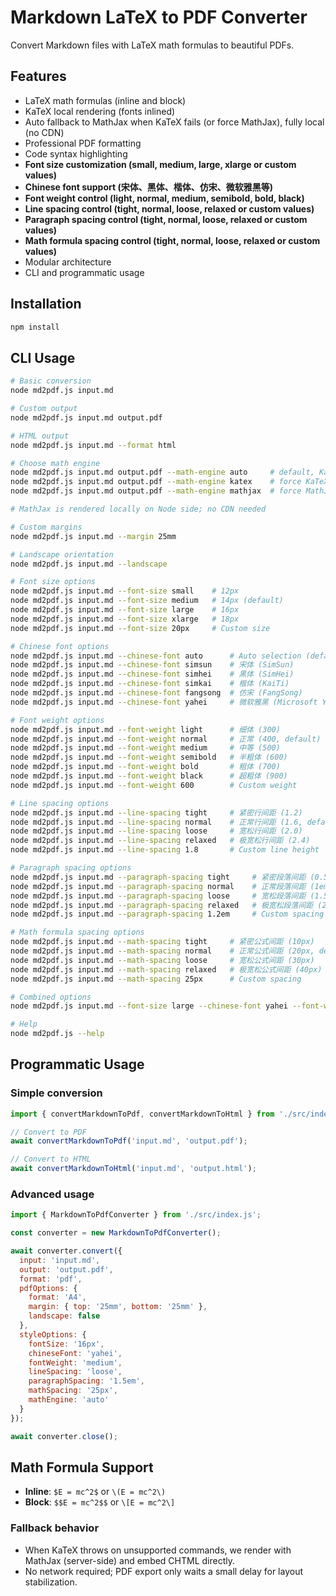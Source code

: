 # Markdown LaTeX to PDF Converter

Convert Markdown files with LaTeX math formulas to beautiful PDFs.

## Features

- LaTeX math formulas (inline and block)
- KaTeX local rendering (fonts inlined)
- Auto fallback to MathJax when KaTeX fails (or force MathJax), fully local (no CDN)
- Professional PDF formatting
- Code syntax highlighting
- **Font size customization (small, medium, large, xlarge or custom values)**
- **Chinese font support (宋体、黑体、楷体、仿宋、微软雅黑等)**
- **Font weight control (light, normal, medium, semibold, bold, black)**
- **Line spacing control (tight, normal, loose, relaxed or custom values)**
- **Paragraph spacing control (tight, normal, loose, relaxed or custom values)**
- **Math formula spacing control (tight, normal, loose, relaxed or custom values)**
- Modular architecture
- CLI and programmatic usage

## Installation

```bash
npm install
```

## CLI Usage

```bash
# Basic conversion
node md2pdf.js input.md

# Custom output
node md2pdf.js input.md output.pdf

# HTML output
node md2pdf.js input.md --format html

# Choose math engine
node md2pdf.js input.md output.pdf --math-engine auto     # default, KaTeX first, fallback to MathJax
node md2pdf.js input.md output.pdf --math-engine katex    # force KaTeX (offline)
node md2pdf.js input.md output.pdf --math-engine mathjax  # force MathJax (higher compatibility)

# MathJax is rendered locally on Node side; no CDN needed

# Custom margins
node md2pdf.js input.md --margin 25mm

# Landscape orientation
node md2pdf.js input.md --landscape

# Font size options
node md2pdf.js input.md --font-size small    # 12px
node md2pdf.js input.md --font-size medium   # 14px (default)
node md2pdf.js input.md --font-size large    # 16px
node md2pdf.js input.md --font-size xlarge   # 18px
node md2pdf.js input.md --font-size 20px     # Custom size

# Chinese font options
node md2pdf.js input.md --chinese-font auto      # Auto selection (default)
node md2pdf.js input.md --chinese-font simsun    # 宋体 (SimSun)
node md2pdf.js input.md --chinese-font simhei    # 黑体 (SimHei)
node md2pdf.js input.md --chinese-font simkai    # 楷体 (KaiTi)
node md2pdf.js input.md --chinese-font fangsong  # 仿宋 (FangSong)
node md2pdf.js input.md --chinese-font yahei     # 微软雅黑 (Microsoft YaHei)

# Font weight options
node md2pdf.js input.md --font-weight light      # 细体 (300)
node md2pdf.js input.md --font-weight normal     # 正常 (400, default)
node md2pdf.js input.md --font-weight medium     # 中等 (500)
node md2pdf.js input.md --font-weight semibold   # 半粗体 (600)
node md2pdf.js input.md --font-weight bold       # 粗体 (700)
node md2pdf.js input.md --font-weight black      # 超粗体 (900)
node md2pdf.js input.md --font-weight 600        # Custom weight

# Line spacing options
node md2pdf.js input.md --line-spacing tight     # 紧密行间距 (1.2)
node md2pdf.js input.md --line-spacing normal    # 正常行间距 (1.6, default)
node md2pdf.js input.md --line-spacing loose     # 宽松行间距 (2.0)
node md2pdf.js input.md --line-spacing relaxed   # 极宽松行间距 (2.4)
node md2pdf.js input.md --line-spacing 1.8       # Custom line height

# Paragraph spacing options
node md2pdf.js input.md --paragraph-spacing tight     # 紧密段落间距 (0.5em)
node md2pdf.js input.md --paragraph-spacing normal    # 正常段落间距 (1em, default)
node md2pdf.js input.md --paragraph-spacing loose     # 宽松段落间距 (1.5em)
node md2pdf.js input.md --paragraph-spacing relaxed   # 极宽松段落间距 (2em)
node md2pdf.js input.md --paragraph-spacing 1.2em     # Custom spacing

# Math formula spacing options
node md2pdf.js input.md --math-spacing tight     # 紧密公式间距 (10px)
node md2pdf.js input.md --math-spacing normal    # 正常公式间距 (20px, default)
node md2pdf.js input.md --math-spacing loose     # 宽松公式间距 (30px)
node md2pdf.js input.md --math-spacing relaxed   # 极宽松公式间距 (40px)
node md2pdf.js input.md --math-spacing 25px      # Custom spacing

# Combined options
node md2pdf.js input.md --font-size large --chinese-font yahei --font-weight semibold --line-spacing loose --paragraph-spacing relaxed --math-spacing loose --margin 30mm

# Help
node md2pdf.js --help
```

## Programmatic Usage

### Simple conversion

```javascript
import { convertMarkdownToPdf, convertMarkdownToHtml } from './src/index.js';

// Convert to PDF
await convertMarkdownToPdf('input.md', 'output.pdf');

// Convert to HTML
await convertMarkdownToHtml('input.md', 'output.html');
```

### Advanced usage

```javascript
import { MarkdownToPdfConverter } from './src/index.js';

const converter = new MarkdownToPdfConverter();

await converter.convert({
  input: 'input.md',
  output: 'output.pdf',
  format: 'pdf',
  pdfOptions: {
    format: 'A4',
    margin: { top: '25mm', bottom: '25mm' },
    landscape: false
  },
  styleOptions: {
    fontSize: '16px',
    chineseFont: 'yahei',
    fontWeight: 'medium',
    lineSpacing: 'loose',
    paragraphSpacing: '1.5em',
    mathSpacing: '25px',
    mathEngine: 'auto'
  }
});

await converter.close();
```

## Math Formula Support

- **Inline**: `$E = mc^2$` or `\(E = mc^2\)`
- **Block**: `$$E = mc^2$$` or `\[E = mc^2\]`

### Fallback behavior
- When KaTeX throws on unsupported commands, we render with MathJax (server-side) and embed CHTML directly.
- No network required; PDF export only waits a small delay for layout stabilization.